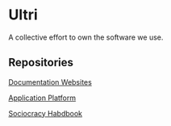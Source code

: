 # Ultri 

A collective effort to own the software we use.

## Repositories

[Documentation Websites](https://github.com/Ultri-Izzup/ultri-websites)

[Application Platform](https://github.com/Ultri-Izzup/ultri-platform)

[Sociocracy Habdbook](https://handbook.opensociocracy.org/)
<!--

**Here are some ideas to get you started:**

🙋‍♀️ A short introduction - what is your organization all about?
🌈 Contribution guidelines - how can the community get involved?
👩‍💻 Useful resources - where can the community find your docs? Is there anything else the community should know?
🍿 Fun facts - what does your team eat for breakfast?
🧙 Remember, you can do mighty things with the power of [Markdown](https://docs.github.com/github/writing-on-github/getting-started-with-writing-and-formatting-on-github/basic-writing-and-formatting-syntax)
-->
